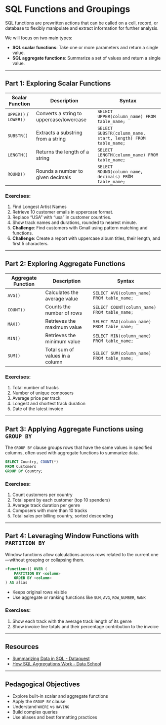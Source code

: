 
# SQL Functions and Groupings

SQL functions are prewritten actions that can be called on a cell, record, or database to flexibly manipulate and extract information for further analysis.  

We will focus on two main types:

- **SQL scalar functions**: Take one or more parameters and return a single value.
- **SQL aggregate functions**: Summarize a set of values and return a single value.

---

## Part 1: Exploring Scalar Functions

| Scalar Function | Description                          | Syntax                                              |
|-----------------|--------------------------------------|-----------------------------------------------------|
| `UPPER()` / `LOWER()` | Converts a string to uppercase/lowercase | `SELECT UPPER(column_name) FROM table_name;`        |
| `SUBSTR()`      | Extracts a substring from a string   | `SELECT SUBSTR(column_name, start, length) FROM table_name;` |
| `LENGTH()`      | Returns the length of a string       | `SELECT LENGTH(column_name) FROM table_name;`       |
| `ROUND()`       | Rounds a number to given decimals    | `SELECT ROUND(column_name, decimals) FROM table_name;` |

### Exercises:
1. Find Longest Artist Names  
2. Retrieve 10 customer emails in uppercase format.  
3. Replace “USA” with “usa” in customer countries.  
4. Show track names and durations, rounded to nearest minute.  
5. **Challenge**: Find customers with Gmail using pattern matching and functions.  
6. **Challenge**: Create a report with uppercase album titles, their length, and first 5 characters.

---

## Part 2: Exploring Aggregate Functions

| Aggregate Function | Description                       | Syntax                                         |
|--------------------|-----------------------------------|------------------------------------------------|
| `AVG()`            | Calculates the average value      | `SELECT AVG(column_name) FROM table_name;`     |
| `COUNT()`          | Counts the number of rows         | `SELECT COUNT(column_name) FROM table_name;`   |
| `MAX()`            | Retrieves the maximum value       | `SELECT MAX(column_name) FROM table_name;`     |
| `MIN()`            | Retrieves the minimum value       | `SELECT MIN(column_name) FROM table_name;`     |
| `SUM()`            | Total sum of values in a column   | `SELECT SUM(column_name) FROM table_name;`     |

### Exercises:
1. Total number of tracks  
2. Number of unique composers  
3. Average price per track  
4. Longest and shortest track duration  
5. Date of the latest invoice

---

## Part 3: Applying Aggregate Functions using `GROUP BY`

The `GROUP BY` clause groups rows that have the same values in specified columns, often used with aggregate functions to summarize data.

```sql
SELECT Country, COUNT(*) 
FROM Customers 
GROUP BY Country;
```

### Exercises:
1. Count customers per country  
2. Total spent by each customer (top 10 spenders)  
3. Average track duration per genre  
4. Composers with more than 10 tracks  
5. Total sales per billing country, sorted descending

---

## Part 4: Leveraging Window Functions with `PARTITION BY`

Window functions allow calculations across rows related to the current one—without grouping or collapsing them.

```sql
<function>() OVER (
    PARTITION BY <column>
    ORDER BY <column>
) AS alias
```

- Keeps original rows visible
- Use aggregate or ranking functions like `SUM`, `AVG`, `ROW_NUMBER`, `RANK`

### Exercises:
1. Show each track with the average track length of its genre  
2. Show invoice line totals and their percentage contribution to the invoice

---

## Resources

- [Summarizing Data in SQL - Dataquest](https://www.dataquest.io/tutorial/summarizing-data-in-sql-tutorial/)
- [How SQL Aggregations Work - Data School](https://dataschool.com/how-to-teach-people-sql/how-sql-aggregations-work/)

---

## Pedagogical Objectives

- Explore built-in scalar and aggregate functions  
- Apply the `GROUP BY` clause  
- Understand `WHERE` vs `HAVING`  
- Build complex queries  
- Use aliases and best formatting practices
